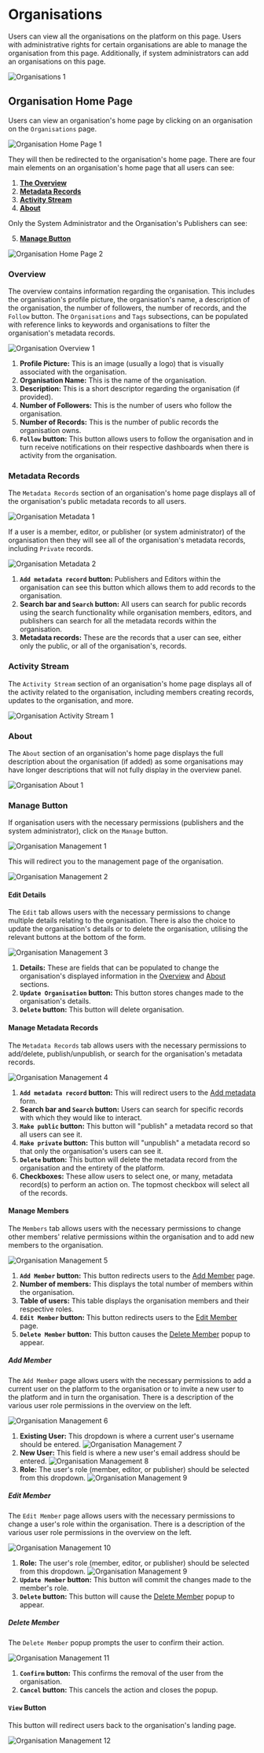 # Organisations

Users can view all the organisations on the platform on this page. Users with administrative rights for certain organisations are able to manage the organisation from this page. Additionally, if system administrators can add an organisations on this page.

![Organisations 1](./img/organisations-1.png)

## Organisation Home Page

Users can view an organisation's home page by clicking on an organisation on the `Organisations` page.

![Organisation Home Page 1](./img/organisation-home-page-1.png)

They will then be redirected to the organisation's home page. There are four main elements on an organisation's home page that all users can see:

1. **[The Overview](#overview)**
2. **[Metadata Records](#metadata-records)**
3. **[Activity Stream](#activity-stream)**
4. **[About](#about)**

Only the System Administrator and the Organisation's Publishers can see:

5. **[Manage Button](#manage-button)**

![Organisation Home Page 2](./img/organisation-home-page-2.png)

### Overview

The overview contains information regarding the organisation. This includes the organisation's profile picture, the organisation's name, a description of the organisation, the number of followers, the number of records, and the `Follow` button. The `Organisations` and `Tags` subsections, can be populated with reference links to keywords and organisations to filter the organisation's metadata records.

![Organisation Overview 1](./img/organisation-overview-1.png)

1. **Profile Picture:** This is an image (usually a logo) that is visually associated with the organisation.
2. **Organisation Name:** This is the name of the organisation.
3. **Description:** This is a short descriptor regarding the organisation (if provided).
4. **Number of Followers:** This is the number of users who follow the organisation.
5. **Number of Records:** This is the number of public records the organisation owns.
6. **`Follow` button:** This button allows users to follow the organisation and in turn receive notifications on their respective dashboards when there is activity from the organisation.

### Metadata Records

The `Metadata Records` section of an organisation's home page displays all of the organisation's public metadata records to all users.

![Organisation Metadata 1](./img/organisation-metadata-1.png)

If a user is a member, editor, or publisher (or system administrator) of the organisation then they will see all of the organisation's metadata records, including `Private` records.

![Organisation Metadata 2](./img/organisation-metadata-2.png)

1. **`Add metadata record` button:** Publishers and Editors within the organisation can see this button which allows them to add records to the organisation.
2. **Search bar and `Search` button:** All users can search for public records using the search functionality while organisation members, editors, and publishers can search for all the metadata records within the organisation.
3. **Metadata records:** These are the records that a user can see, either only the public, or all of the organisation's, records.

### Activity Stream

The `Activity Stream` section of an organisation's home page displays all of the activity related to the organisation, including members creating records, updates to the organisation, and more.

![Organisation Activity Stream 1](./img/organisation-activity-stream-1.png)

### About

The `About` section of an organisation's home page displays the full description about the organisation (if added) as some organisations may have longer descriptions that will not fully display in the overview panel.

![Organisation About 1](./img/organisation-about-1.png)

### Manage Button

If organisation users with the necessary permissions (publishers and the system administrator), click on the `Manage` button.

![Organisation Management 1](./img/organisation-managment-1.png)

This will redirect you to the management page of the organisation.

![Organisation Management 2](./img/organisation-managment-2.png)

#### Edit Details

The `Edit` tab allows users with the necessary permissions to change multiple details relating to the organisation. There is also the choice to update the organisation's details or to delete the organisation, utilising the relevant buttons at the bottom of the form.

![Organisation Management 3](./img/organisation-managment-3.png)

1. **Details:** These are fields that can be populated to change the organisation's displayed information in the [Overview](#overview) and [About](#about) sections.
2. **`Update Organisation` button:** This button stores changes made to the organisation's details.
3. **`Delete` button:** This button will delete organisation.

#### Manage Metadata Records

The `Metadata Records` tab allows users with the necessary permissions to add/delete, publish/unpublish, or search for the organisation's metadata records.

![Organisation Management 4](./img/organisation-managment-4.png)

1. **`Add metadata record` button:** This will redirect users to the [Add metadata](./metadata.md#add-metadata-record) form.
2. **Search bar and `Search` button:** Users can search for specific records with which they would like to interact.
3. **`Make public` button:** This button will "publish" a metadata record so that all users can see it.
4. **`Make private` button:** This button will "unpublish" a metadata record so that only the organisation's users can see it.
5. **`Delete` button:** This button will delete the metadata record from the organisation and the entirety of the platform.
6. **Checkboxes:** These allow users to select one, or many, metadata record(s) to perform an action on. The topmost checkbox will select all of the records.

#### Manage Members

The `Members` tab allows users with the necessary permissions to change other members' relative permissions within the organisation and to add new members to the organisation.

![Organisation Management 5](./img/organisation-managment-5.png)

1. **`Add Member` button:** This button redirects users to the [Add Member](#add-member) page.
2. **Number of members:** This displays the total number of members within the organisation.
3. **Table of users:** This table displays the organisation members and their respective roles.
4. **`Edit Member` button:** This button redirects users to the [Edit Member](#edit-member) page.
5. **`Delete Member` button:** This button causes the [Delete Member](#delete-member) popup to appear.

##### Add Member

The `Add Member` page allows users with the necessary permissions to add a current user on the platform to the organisation or to invite a new user to the platform and in turn the organisation. There is a description of the various user role permissions in the overview on the left.

![Organisation Management 6](./img/organisation-managment-6.png)

1. **Existing User:** This dropdown is where a current user's username should be entered.
    ![Organisation Management 7](./img/organisation-managment-7.png)
2. **New User:** This field is where a new user's email address should be entered.
    ![Organisation Management 8](./img/organisation-managment-8.png)
3. **Role:** The user's role (member, editor, or publisher) should be selected from this dropdown.
    ![Organisation Management 9](./img/organisation-managment-9.png)

##### Edit Member

The `Edit Member` page allows users with the necessary permissions to change a user's role within the organisation. There is a description of the various user role permissions in the overview on the left.

![Organisation Management 10](./img/organisation-managment-10.png)

1. **Role:** The user's role (member, editor, or publisher) should be selected from this dropdown.
    ![Organisation Management 9](./img/organisation-managment-9.png)
2. **`Update Member` button:** This button will commit the changes made to the member's role.
3. **`Delete` button:** This button will cause the [Delete Member](#delete-member) popup to appear.

##### Delete Member

The `Delete Member` popup prompts the user to confirm their action.

![Organisation Management 11](./img/organisation-managment-11.png)

1. **`Confirm` button:** This confirms the removal of the user from the organisation.
2. **`Cancel` button:** This cancels the action and closes the popup.

#### `View` Button

This button will redirect users back to the organisation's landing page.

![Organisation Management 12](./img/organisation-managment-12.png)
